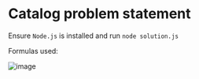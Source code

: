 # Catalog problem statement

Ensure `Node.js` is installed and run `node solution.js`

Formulas used:
<br />

![image](https://github.com/user-attachments/assets/35f592b5-ce24-4be4-a014-20ccd467c363)
